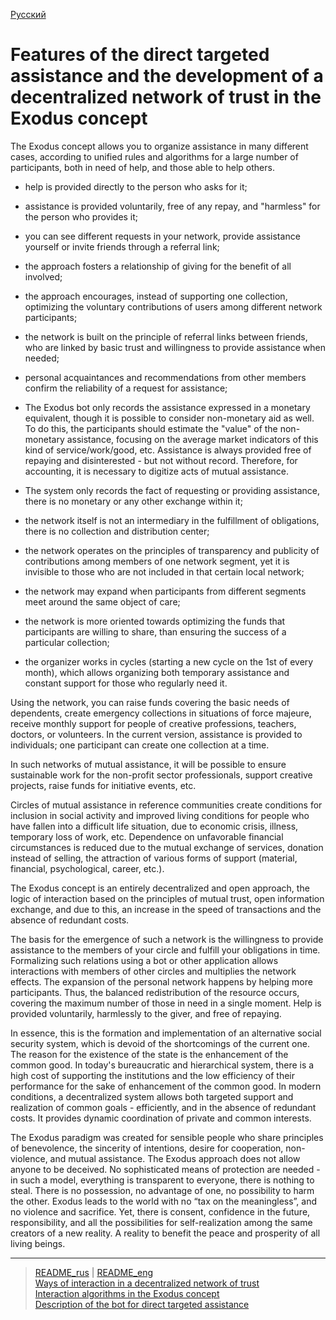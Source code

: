 [Русский](../../documents/about_exodus/features.md)
# Features of the direct targeted assistance and the development of a decentralized network of trust in the Exodus concept

The Exodus concept allows you to organize assistance in many different cases, according to unified rules and algorithms for a large number of participants, both in need of help, and those able to help others.
- help is provided directly to the person who asks for it;
- assistance is provided voluntarily, free of any repay, and "harmless" for the person who provides it;
- you can see different requests in your network, provide assistance yourself or invite friends through a referral link;
- the approach fosters a relationship of giving for the benefit of all involved;
- the approach encourages, instead of supporting one collection, optimizing the voluntary contributions of users among different network participants;
- the network is built on the principle of referral links between friends, who are linked by basic trust and willingness to provide assistance when needed;
- personal acquaintances and recommendations from other members confirm the reliability of a request for assistance;
- The Exodus bot only records the assistance expressed in a monetary equivalent, though it is possible to consider non-monetary aid as well. To do this, the participants should estimate the "value" of the non-monetary assistance, focusing on the average market indicators of this kind of service/work/good, etc. Assistance is always provided free of repaying and disinterested - but not without record. Therefore, for accounting, it is necessary to digitize acts of mutual assistance. 

- The system only records the fact of requesting or providing assistance, there is no monetary or any other exchange within it;
- the network itself is not an intermediary in the fulfillment of obligations, there is no collection and distribution center;
- the network operates on the principles of transparency and publicity of contributions among members of one network segment, yet it is invisible to those who are not included in that certain local network;
- the network may expand when participants from different segments meet around the same object of care;
- the network is more oriented towards optimizing the funds that participants are willing to share, than ensuring the success of a particular collection;
- the organizer works in cycles (starting a new cycle on the 1st of every month), which allows organizing both temporary assistance and constant support for those who regularly need it.

Using the network, you can raise funds covering the basic needs of dependents, create emergency collections in situations of force majeure, receive monthly support for people of creative professions, teachers, doctors, or volunteers. In the current version, assistance is provided to individuals; one participant can create one collection at a time.

In such networks of mutual assistance, it will be possible to ensure sustainable work for the non-profit sector professionals, support creative projects, raise funds for initiative events, etc.

Circles of mutual assistance in reference communities create conditions for inclusion in social activity and improved living conditions for people who have fallen into a difficult life situation, due to economic crisis, illness, temporary loss of work, etc. Dependence on unfavorable financial circumstances is reduced due to the mutual exchange of services, donation instead of selling, the attraction of various forms of support (material, financial, psychological, career, etc.).

The Exodus concept is an entirely decentralized and open approach, the logic of interaction based on the principles of mutual trust, open information exchange, and due to this, an increase in the speed of transactions and the absence of redundant costs. 

The basis for the emergence of such a network is the willingness to provide assistance to the members of your circle and fulfill your obligations in time. Formalizing such relations using a bot or other application allows interactions with members of other circles and multiplies the network effects. The expansion of the personal network happens by helping more participants. Thus, the balanced redistribution of the resource occurs, covering the maximum number of those in need in a single moment. Help is provided voluntarily, harmlessly to the giver, and free of repaying.

In essence, this is the formation and implementation of an alternative social security system, which is devoid of the shortcomings of the current one. The reason for the existence of the state is the enhancement of the common good. In today's bureaucratic and hierarchical system, there is a high cost of supporting the institutions and the low efficiency of their performance for the sake of enhancement of the common good. In modern conditions, a decentralized system allows both targeted support and realization of common goals - efficiently, and in the absence of redundant costs. It provides dynamic coordination of private and common interests.

The Exodus paradigm was created for sensible people who share principles of benevolence, the sincerity of intentions, desire for cooperation, non-violence, and mutual assistance. The Exodus approach does not allow anyone to be deceived. No sophisticated means of protection are needed - in such a model, everything is transparent to everyone, there is nothing to steal. There is no possession, no advantage of one, no possibility to harm the other. Exodus leads to the world with no “tax on the meaningless”, and no violence and sacrifice. Yet, there is consent, confidence in the future, responsibility, and all the possibilities for self-realization among the same creators of a new reality. A reality to benefit the peace and prosperity of all living beings.

---
> [README_rus](../../README.md)   | [README_eng](../../README_eng.md)   
> [Ways of interaction in a decentralized network of trust](../about_exodus/paradigma.md)    
> [Interaction algorithms in the Exodus concept](../about_exodus/algoritms.md)    
> [Description of the bot for direct targeted assistance](../../documents_eng/index.md) 

